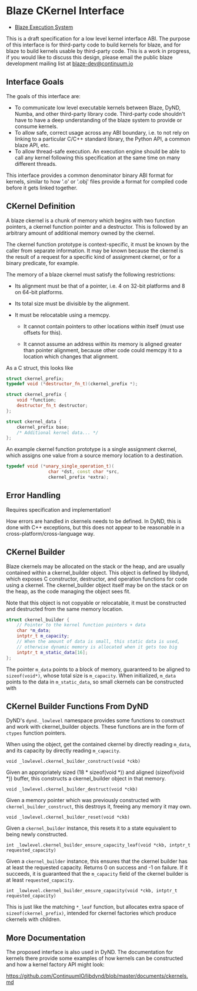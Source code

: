 Blaze CKernel Interface
=======================

 * [Blaze Execution System](blaze-execution.md)

This is a draft specification for a low level kernel
interface ABI. The purpose of this interface is for
third-party code to build kernels for blaze, and for
blaze to build kernels usable by third-party code.
This is a work in progress, if you would like to
discuss this design, please email the public blaze
development mailing list at blaze-dev@continuum.io

Interface Goals
---------------

The goals of this interface are:

 * To communicate low level executable kernels between
   Blaze, DyND, Numba, and other third-party library code.
   Third-party code shouldn't have to have a deep
   understanding of the blaze system to provide
   or consume kernels.
 * To allow safe, correct usage across any ABI boundary,
   i.e. to not rely on linking to a particular C/C++
   standard library, the Python API, a common blaze API, etc.
 * To allow thread-safe execution. An execution engine
   should be able to call any kernel following this
   specification at the same time on many different threads.

This interface provides a common denominator binary ABI
format for kernels, similar to how '.o' or '.obj' files
provide a format for compiled code before it gets linked
together.

CKernel Definition
------------------

A blaze ckernel is a chunk of memory which begins with
two function pointers, a ckernel function pointer and a
destructor. This is followed by an arbitrary amount of
additional memory owned by the ckernel.

The ckernel function prototype is context-specific,
it must be known by the caller from separate information.
It may be known because the ckernel is the result of
a request for a specific kind of assignment ckernel, or
for a binary predicate, for example.

The memory of a blaze ckernel must satisfy the following
restrictions:

 * Its alignment must be that of a pointer, i.e.
   4 on 32-bit platforms and 8 on 64-bit platforms.

 * Its total size must be divisible by the alignment.

 * It must be relocatable using a memcpy.

   - It cannot contain pointers to other
     locations within itself (must use offsets for this).

   - It cannot assume an address within its memory
     is aligned greater than pointer alignment, because
     other code could memcpy it to a location which
     changes that alignment.

As a C struct, this looks like

```cpp
struct ckernel_prefix;
typedef void (*destructor_fn_t)(ckernel_prefix *);

struct ckernel_prefix {
    void *function;
    destructor_fn_t destructor;
};

struct ckernel_data {
    ckernel_prefix base;
    /* Additional kernel data... */
};
```

An example ckernel function prototype is a single assignment ckernel,
which assigns one value from a source memory location
to a destination.

```cpp
typedef void (*unary_single_operation_t)(
                char *dst, const char *src,
                ckernel_prefix *extra);
```

Error Handling
--------------

Requires specification and implementation!

How errors are handled in ckernels needs to be defined. In DyND,
this is done with C++ exceptions, but this does not appear to be
reasonable in a cross-platform/cross-language way.

CKernel Builder
---------------

Blaze ckernels may be allocated on the stack or the heap,
and are usually contained within a ckernel_builder object.
This object is defined by libdynd, which exposes C constructor,
destructor, and operation functions for code using a ckernel.
The ckernel_builder object itself may be on the stack or on
the heap, as the code managing the object sees fit.

Note that this object is not copyable or relocatable, it must
be constructed and destructed from the same memory location.

```cpp
struct ckernel_builder {
    // Pointer to the kernel function pointers + data
    char *m_data;
    intptr_t m_capacity;
    // When the amount of data is small, this static data is used,
    // otherwise dynamic memory is allocated when it gets too big
    intptr_t m_static_data[16];
};
```

The pointer `m_data` points to a block of memory, guaranteed to
be aligned to `sizeof(void*)`, whose total size is `m_capacity`.
When initialized, `m_data` points to the data in `m_static_data`,
so small ckernels can be constructed with

CKernel Builder Functions From DyND
-----------------------------------

DyND's `dynd._lowlevel` namespace provides some functions to
construct and work with ckernel_builder objects. These functions
are in the form of `ctypes` function pointers.

When using the object, get the contained ckernel by directly
reading `m_data`, and its capacity by directly reading
`m_capacity`.

`void _lowlevel.ckernel_builder_construct(void *ckb)`

Given an appropriately sized (18 * sizeof(void *)) and
aligned (sizeof(void *)) buffer, this constructs a ckernel_builder
object in that memory.

`void _lowlevel.ckernel_builder_destruct(void *ckb)`

Given a memory pointer which was previously constructed with
`ckernel_builder_construct`, this destroys it, freeing any
memory it may own.

`void _lowlevel.ckernel_builder_reset(void *ckb)`

Given a `ckernel_builder` instance, this resets it to a state
equivalent to being newly constructed.

`int _lowlevel.ckernel_builder_ensure_capacity_leaf(void *ckb, intptr_t requested_capacity)`

Given a `ckernel_builder` instance, this ensures that the ckernel
builder has at least the requested capacity. Returns 0 on success and
-1 on failure. If it succeeds, it is guaranteed that the `m_capacity`
field of the ckernel builder is at least `requested_capacity`.

`int _lowlevel.ckernel_builder_ensure_capacity(void *ckb, intptr_t requested_capacity)`

This is just like the matching `*_leaf` function, but allocates extra
space of `sizeof(ckernel_prefix)`, intended for ckernel factories which
produce ckernels with children.

More Documentation
------------------

The proposed interface is also used in DyND.
The documentation for kernels there provide some
examples of how kernels can be constructed and how a kernel
factory API might look:

https://github.com/ContinuumIO/libdynd/blob/master/documents/ckernels.md
